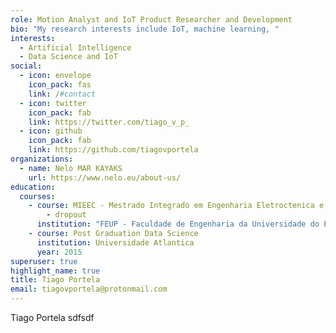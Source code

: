 ```yaml
---
role: Motion Analyst and IoT Product Researcher and Development
bio: "My research interests include IoT, machine learning, "
interests:
  - Artificial Intelligence
  - Data Science and IoT
social:
  - icon: envelope
    icon_pack: fas
    link: /#contact
  - icon: twitter
    icon_pack: fab
    link: https://twitter.com/tiago_v_p_
  - icon: github
    icon_pack: fab
    link: https://github.com/tiagovportela
organizations:
  - name: Nelo MAR KAYAKS
    url: https://www.nelo.eu/about-us/
education:
  courses:
    - course: MIEEC - Mestrado Integrado em Engenharia Eletroctenica e de Computadores
        - dropout
      institution: "FEUP - Faculdade de Engenharia da Universidade do Porto "
    - course: Post Graduation Data Science
      institution: Universidade Atlantica
      year: 2015
superuser: true
highlight_name: true
title: Tiago Portela
email: tiagovportela@protonmail.com
---
```

Tiago Portela sdfsdf